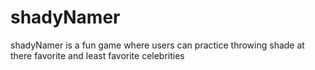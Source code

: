 # shadyNamer
shadyNamer is a fun game where users can practice throwing shade at there favorite and least favorite celebrities
